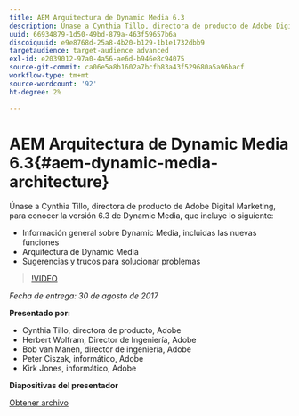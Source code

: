```yaml
---
title: AEM Arquitectura de Dynamic Media 6.3
description: Únase a Cynthia Tillo, directora de producto de Adobe Digital Marketing, para conocer la versión 6.3 de Dynamic Media.
uuid: 66934879-1d50-49bd-879a-463f59657b6a
discoiquuid: e9e8768d-25a8-4b20-b129-1b1e1732dbb9
targetaudience: target-audience advanced
exl-id: e2039012-97a0-4a56-ae6d-b946e8c94075
source-git-commit: ca06e5a8b1602a7bcfb83a43f529680a5a96bacf
workflow-type: tm+mt
source-wordcount: '92'
ht-degree: 2%

---
```


# AEM Arquitectura de Dynamic Media 6.3{#aem-dynamic-media-architecture}

Únase a Cynthia Tillo, directora de producto de Adobe Digital Marketing, para conocer la versión 6.3 de Dynamic Media, que incluye lo siguiente:

* Información general sobre Dynamic Media, incluidas las nuevas funciones
* Arquitectura de Dynamic Media
* Sugerencias y trucos para solucionar problemas

>[!VIDEO](https://video.tv.adobe.com/v/19570/?quality=9)

*Fecha de entrega: 30 de agosto de 2017*

**Presentado por:**

* Cynthia Tillo, directora de producto, Adobe
* Herbert Wolfram, Director de Ingeniería, Adobe
* Bob van Manen, director de ingeniería, Adobe
* Peter Ciszak, informático, Adobe
* Kirk Jones, informático, Adobe

**Diapositivas del presentador**

[Obtener archivo](assets/dynamicmedia83017.pdf)
<!--
[Get back to the Overview](https://helpx.adobe.com/experience-manager/kt/eseminars/gems/aem-index.html)
-->

